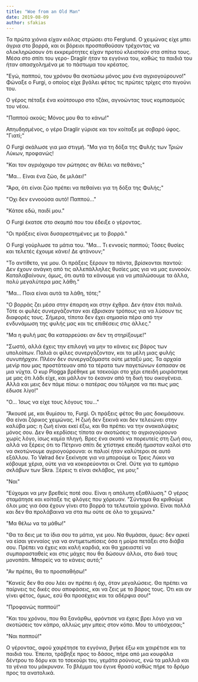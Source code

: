 ```yaml
---
title: "Woe from an Old Man"
date: 2019-08-09
author: sfakias
---
```


Τα πρώτα χιόνια είχαν κιόλας στρώσει στο Ferglund. Ο χειμώνας είχε μπει άγρια
στο βορρά, και οι βόρειοι προσπαθούσαν τρέχοντας να ολοκληρώσουν ότι
εκκρεμότητες είχαν προτού κλειστούν στα σπίτια τους. Μέσα στο σπίτι του γερο-
Draglir ήταν τα εγγόνια του, καθώς τα παιδιά του ήταν απασχολημένα με το
πάστωμα του κρέατος.

"Εγώ, παππού, του χρόνου θα σκοτώσω μόνος μου ένα αγριογούρουνο!" Φώναξε ο
Furgi, ο οποίος είχε βγάλει φέτος τις πρώτες τρίχες στο πιγούνι του.

Ο γέρος πέταξε ένα κούτσουρο στο τζάκι, αγνοώντας τους κομπασμούς του νέου.

"Παππού ακούς; Μόνος μου θα το κάνω!"

Απηυδησμένος, ο γέρο Draglir γύρισε και τον κοίταξε με σοβαρό ύφος. "Γιατί;"

Ο Furgi σκάλωσε για μια στιγμή. "Μα για τη δόξα της Φυλής των Τριών Λύκων,
προφανώς!

"Και τον αγριόχοιρο τον ρώτησες αν θέλει να πεθάνει;"

"Μα... Είναι ένα ζώο, δε μιλάει!"

"Άρα, ότι είναι ζώο πρέπει να πεθαίνει για τη δόξα της Φυλής;"

"Όχι δεν εννοούσα αυτό! Παππού..."

"Κάτσε εδώ, παιδί μου."

Ο Furgi έκατσε στο σκαμπό που του έδειξε ο γέροντας.

"Οι πράξεις είναι δυσαρεστημένες με το βορρά."

Ο Furgi γούρλωσε τα μάτια του. "Μα... Τι εννοείς παππού; Τόσες θυσίες και
τελετές έχουμε κάνει! Δε φτάνουν;"

"Το αντίθετο, γιε μου. Οι πράξεις ξέρουν τα πάντα, βρίσκονται παντού: Δεν
έχουν ανάγκη από τις αλλεπάλληλες θυσίες μας για να μας ευνοούν.
Καταλαβαίνουν, όμως, ότι αυτά τα κάνουμε για να μπαλώσουμε τα άλλα, πολύ
μεγαλύτερα μας λάθη."

"Μα... Ποια είναι αυτά τα λάθη, τότε;"

"Ο βορράς ζει μέσα στην έπαρση και στην έχθρα. Δεν ήταν έτσι παλιά. Τότε οι
φυλές συνεργάζονταν και έβρισκαν τρόπους για να λύσουν τις διαφορές τους.
Σήμερα, τίποτα  δεν έχει σημασία πέρα από την ενδυνάμωση της φυλής μας και τις
επιθέσεις στις άλλες."

"Μα η φυλή μας θα καταρρεύσει αν δεν τη στηρίξουμε!"

"Σωστό, αλλά έχεις την επιλογή να μην το κάνεις εις βάρος των υπολοίπων. Παλιά
οι φίλες συνεργάζονταν, και τα μέλη μιας φυλής συνυπήρχαν. Πλέον δεν
συνεργαζόμαστε ούτε μεταξύ μας. Τα αρχαία μενίρ που μας προστάτευαν από τα
τέρατα των παγετώνων έσπασαν σε μια νύχτα. Ο κυρ Plogga βρέθηκε με τσεκούρι
στο χέρι επειδή μοιράστηκε με μας ότι λάδι είχε, και μάλλον το έκαναν από τη
δική του οικογένεια. Αλλά και μεις δεν πάμε πίσω: ο πατέρας σου τόλμησε να πει
πως μας έδωσε λίγο!"

"Ο... Ίσως να είχε τους λόγους του..."

"Άκουσέ με, και θυμίσου το, Furgi. Οι πράξεις φέτος θα μας δοκιμάσουν. Θα
είναι ζόρικος χειμώνας. Η ζωή δεν ξεκινά και δεν τελειώνει στην καλύβα μας: η
ζωή είναι εκεί έξω, και θα πρέπει να την ανακαλύψεις μόνος σου. Δεν θα
κερδίσεις τίποτα αν σκοτώσεις το αγριογούρουνο χωρίς λόγο, ίσως καμία πληγή.
Βρες ένα σκοπό να πορευτείς στη ζωή σου, αλλά να ξέρεις ότι το Πέτρινο σπίτι
δε χτίστηκε επειδή ήμασταν καλοί στο να σκοτώνουμε αγριογούρουνα: οι παλιοί
ήταν καλύτεροι σε αυτό εξάλλου. Το Vølrad δεν ξεκίνησε για να μπορούμε οι
Τρεις Λύκοι να κόβουμε χέρια, ούτε για να κοκορεύονται οι Crel. Ούτε για το
εμπόριο σκλάβων των Skra. Ξέρεις τι είναι σκλάβος, γιε μου;"

"Ναι"

"Εύχομαι να μην βρεθείς ποτέ σου. Είναι η απόλυτη εξαθλίωση." Ο γέρος
σταμάτησε και κοίταξε τις φλόγες που χόρευαν. "Σύντομα θα κριθούμε όλοι μας
για όσα έχουν γίνει στο βορρά τα τελευταία χρόνια. Είναι πολλά και δεν θα
προλάβαινα να στα πω ούτε σε όλο το χειμώνα."

"Μα θέλω να τα μάθω!"

"Θα τα δεις με τα ίδια σου τα μάτια, γιε μου. Να θυμάσαι, όμως: δεν αρκεί να
είσαι γενναίος για να αντιμετωπίσεις όσα η μοίρα πετάξει στο διάβα σου. Πρέπει
να έχεις και καλή καρδιά, και θα χρειαστεί να συμπαρασταθείς και στις μάχες
που θα δώσουν άλλοι, στο δικό τους μονοπάτι. Μπορείς να το κάνεις αυτό;"

"Αν πρέπει, θα το προσπαθήσω!"

"Κανείς δεν θα σου λέει αν πρέπει ή όχι, όταν μεγαλώσεις. Θα πρέπει να
παίρνεις τις δικές σου αποφάσεις, και να ζεις με το βάρος τους. Ότι και αν
γίνει φέτος, όμως, εσύ θα προσέχεις και τα αδέρφια σου!"

"Προφανώς παππού!"

"Και του χρόνου, που θα ξανάρθω, φρόντισε να έχεις βρει λόγο για να σκοτώσεις
τον κάπρο, αλλιώς μην μπεις στον κόπο. Μου το υπόσχεσαι;"

"Ναι παππού!"

Ο γέροντας, αφού χαιρέτησε τα εγγόνια, βγήκε έξω και χαιρέτισε και τα παιδιά
του. Έπειτα, τράβηξε προς το δάσος, πήρε από μια κουφάλα δέντρου το δόρυ και
το τσεκούρι του, γεμάτα ρούνους, ενώ τα μαλλιά και τα γένια του μάκρυναν. Το
βλέμμα του έγινε θρασύ καθώς πήρε το δρόμο προς τα ανατολικά.


